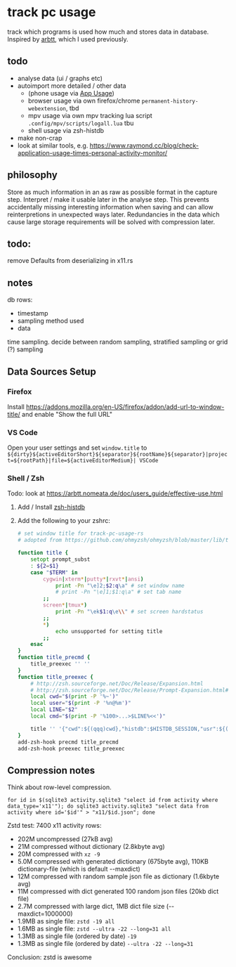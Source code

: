 # track pc usage

track which programs is used how much and stores data in database. Inspired by [arbtt](https://arbtt.nomeata.de/), which I used previously.

## todo

-   analyse data (ui / graphs etc)
-   autoimport more detailed / other data
    -   (phone usage via [App Usage](https://play.google.com/store/apps/details?id=com.a0soft.gphone.uninstaller&hl=en))
    -   browser usage via own firefox/chrome `permanent-history-webextension`, tbd
    -   mpv usage via own mpv tracking lua script `.config/mpv/scripts/logall.lua` tbu
    -   shell usage via zsh-histdb
-   make non-crap
-   look at similar tools, e.g. https://www.raymond.cc/blog/check-application-usage-times-personal-activity-monitor/

## philosophy

Store as much information in an as raw as possible format in the capture step. Interpret / make it usable later in the analyse step. This prevents accidentally missing interesting information when saving and can allow reinterpretions in unexpected ways later. Redundancies in the data which cause large storage requirements will be solved with compression later.

## todo:

remove Defaults from deserializing in x11.rs

## notes

db rows:

-   timestamp
-   sampling method used
-   data

time sampling. decide between random sampling, stratified sampling or grid (?) sampling

## Data Sources Setup

### Firefox

Install https://addons.mozilla.org/en-US/firefox/addon/add-url-to-window-title/ and enable "Show the full URL"

### VS Code

Open your user settings and set `window.title` to `${dirty}${activeEditorShort}${separator}${rootName}${separator}|project=${rootPath}|file=${activeEditorMedium}| VSCode`

### Shell / Zsh

Todo: look at https://arbtt.nomeata.de/doc/users_guide/effective-use.html

1. Add / Install [zsh-histdb](https://github.com/larkery/zsh-histdb)

2. Add the following to your zshrc:

    ```zsh
    # set window title for track-pc-usage-rs
    # adopted from https://github.com/ohmyzsh/ohmyzsh/blob/master/lib/termsupport.zsh

    function title {
        setopt prompt_subst
        : ${2=$1}
        case "$TERM" in
            cygwin|xterm*|putty*|rxvt*|ansi)
                print -Pn "\e]2;$2:q\a" # set window name
                # print -Pn "\e]1;$1:q\a" # set tab name
            ;;
            screen*|tmux*)
                print -Pn "\ek$1:q\e\\" # set screen hardstatus
            ;;
            *)
                echo unsupported for setting title
            ;;
        esac
    }
    function title_precmd {
        title_preexec '' ''
    }
    function title_preexec {
        # http://zsh.sourceforge.net/Doc/Release/Expansion.html
        # http://zsh.sourceforge.net/Doc/Release/Prompt-Expansion.html#Prompt-Expansion
        local cwd="$(print -P '%~')"
        local user="$(print -P '%n@%m')"
        local LINE="$2"
        local cmd="$(print -P '%100>...>$LINE%<<')"

        title '' '{"cwd":${(qqq)cwd},"histdb":$HISTDB_SESSION,"usr":${(qqq)user},"cmd":${(qqq)cmd}}'
    }
    add-zsh-hook precmd title_precmd
    add-zsh-hook preexec title_preexec
    ```

## Compression notes

Think about row-level compression.

```
for id in $(sqlite3 activity.sqlite3 "select id from activity where data_type='x11'"); do sqlite3 activity.sqlite3 "select data from activity where id='$id'" > "x11/$id.json"; done
```

Zstd test: 7400 x11 activity rows:

-   202M uncompressed (27kB avg)
-   21M compressed without dictionary (2.8kbyte avg)
-   20M compressed with `xz -9`
-   5.0M compressed with generated dictionary (675byte avg), 110KB dictionary-file (which is default --maxdict)
-   12M compressed with random sample json file as dictionary (1.6kbyte avg)
-   11M compressed with dict generated 100 random json files (20kb dict file)
-   2.7M compressed with large dict, 1MB dict file size (--maxdict=1000000)
-   1.9MB as single file: `zstd -19 all`
-   1.6MB as single file: `zstd --ultra -22 --long=31 all`
-   1.3MB as single file (ordered by date) `-19`
-   1.3MB as single file (ordered by date) `--ultra -22 --long=31`

Conclusion: zstd is awesome
